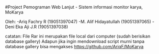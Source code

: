 #Project Pemograman Web Lanjut - Sistem informasi monitor karya, MoKarya

Oleh: 
-Ariq Fachry R (19051397047)
-M. Alif Hidayatullah (19051397065)
-Deni Eka Aji J.R (19051397038)

catatan: File Rar ini merupakan file local dari computer (sudah berisikan database gallery)
	Adapun jika ingin mendownload script murni tanpa database gallery bisa mengakses 
	https://github.com/AriqF/MoKarya
